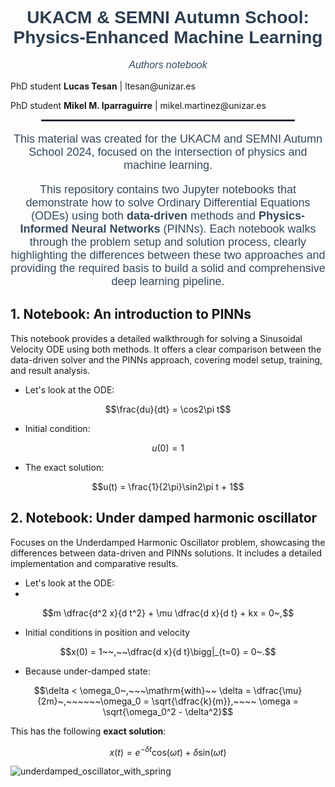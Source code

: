 <h1 style="text-align: center; font-family: 'Arial', sans-serif; color: #2c3e50;">
  <strong>UKACM & SEMNI Autumn School: Physics-Enhanced Machine Learning</strong>
</h1>

<p style="text-align: center; font-family: 'Arial', sans-serif; color: #34495e; font-size: 16px;">
  <i>Authors notebook</i>
  </p>
  PhD student <strong>Lucas Tesan</strong>         | ltesan@unizar.es
  </p>
  PhD student <strong>Mikel M. Iparraguirre</strong> | mikel.martinez@unizar.es
</p>

<hr style="border: 1px solid #2c3e50; width: 80%; margin: auto;">

<p style="text-align: center; font-family: 'Arial', sans-serif; color: #34495e; font-size: 18px;">
  This material was created for the UKACM and SEMNI Autumn School 2024, focused on the intersection of physics and machine learning. 

</p>

<p style="text-align: center; font-family: 'Arial', sans-serif; color: #34495e; font-size: 18px;">
  This repository contains two Jupyter notebooks that demonstrate how to solve Ordinary Differential Equations (ODEs) using both <strong>data-driven</strong> methods and <strong>Physics-Informed Neural Networks</strong> (PINNs). Each notebook walks through the problem setup and solution process, clearly highlighting the differences between these two approaches and providing the required basis to build a solid and comprehensive deep learning pipeline.
</p>

## **1. Notebook: An introduction to PINNs**

This notebook provides a detailed walkthrough for solving a Sinusoidal Velocity ODE using both methods. It offers a clear comparison between the data-driven solver and the PINNs approach, covering model setup, training, and result analysis.

- Let's look at the ODE:
  
$$\frac{du}{dt} = \cos2\pi t$$

- Initial condition:
  
$$u(0) = 1$$

- The exact solution:


$$u(t) = \frac{1}{2\pi}\sin2\pi t + 1$$


## **2. Notebook: Under damped harmonic oscillator**

Focuses on the Underdamped Harmonic Oscillator problem, showcasing the differences between data-driven and PINNs solutions. It includes a detailed implementation and comparative results.

- Let's look at the ODE:
- 
$$m \dfrac{d^2 x}{d t^2} + \mu \dfrac{d x}{d t} + kx = 0~,$$

- Initial conditions in position and velocity
  
$$x(0) = 1~~,~~\dfrac{d x}{d t}\bigg|_{t=0} = 0~.$$

- Because under-damped state:
  
$$\delta < \omega_0~,~~~\mathrm{with}~~
\delta = \dfrac{\mu}{2m}~,~~~~~~\omega_0 = \sqrt{\dfrac{k}{m}},~~~~ \omega = \sqrt{\omega_0^2 - \delta^2}$$




This has the following **exact solution**:

$$x(t) = e^{-\delta t} \text{cos}(\omega t) + {\delta}\text{sin}(\omega t)$$

![underdamped_oscillator_with_spring](https://github.com/user-attachments/assets/d4adb8b1-3ccc-451b-b92e-29a9bb28404e)

